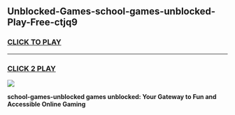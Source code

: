 
## Unblocked-Games-school-games-unblocked-Play-Free-ctjq9
<h3>
<a href="https://premium76.site?title=school-games-unblocked&ref=10A">CLICK TO PLAY</a></h3>
<hr>

<h3>
<a href="https://premium76.site?title=school-games-unblocked&ref=10A">CLICK 2 PLAY</a>
  
</h3>

<a href="https://premium76.site?title=school-games-unblocked&ref=10A"><img src="https://clearcache.store/games.png"></a>


**school-games-unblocked games unblocked: Your Gateway to Fun and Accessible Online Gaming**
